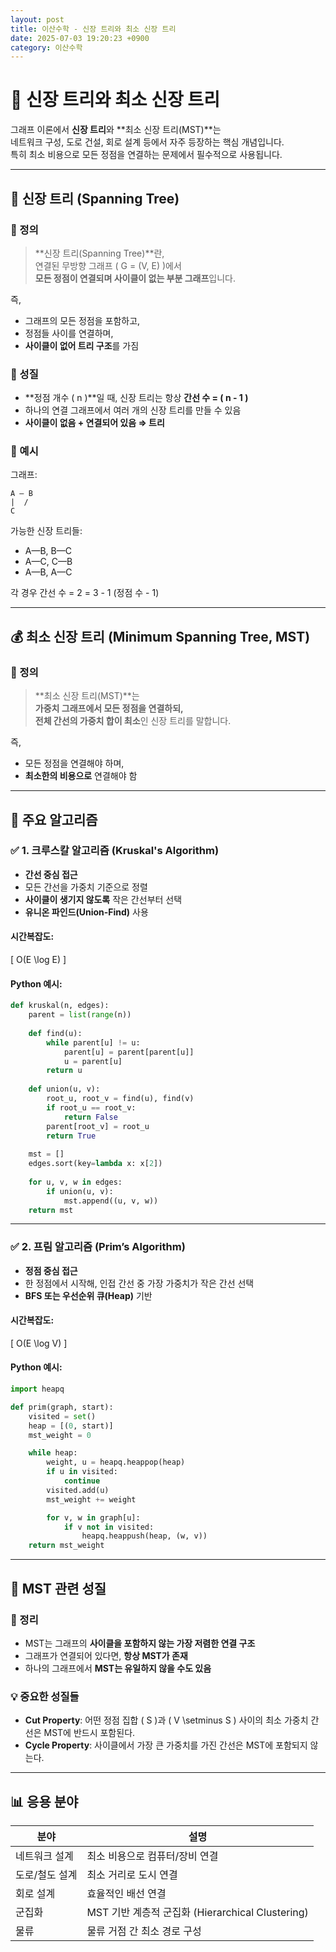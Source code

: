 ```yaml
---
layout: post
title: 이산수학 - 신장 트리와 최소 신장 트리
date: 2025-07-03 19:20:23 +0900
category: 이산수학
---
```

# 🌲 신장 트리와 최소 신장 트리

그래프 이론에서 **신장 트리**와 **최소 신장 트리(MST)**는  
네트워크 구성, 도로 건설, 회로 설계 등에서 자주 등장하는 핵심 개념입니다.  
특히 최소 비용으로 모든 정점을 연결하는 문제에서 필수적으로 사용됩니다.

---

## 🌿 신장 트리 (Spanning Tree)

### 📌 정의

> **신장 트리(Spanning Tree)**란,  
> 연결된 무방향 그래프 \( G = (V, E) \)에서  
> **모든 정점이 연결되며 사이클이 없는 부분 그래프**입니다.

즉,
- 그래프의 모든 정점을 포함하고,
- 정점들 사이를 연결하며,
- **사이클이 없어 트리 구조**를 가짐

### 📐 성질

- **정점 개수 \( n \)**일 때, 신장 트리는 항상 **간선 수 = \( n - 1 \)**
- 하나의 연결 그래프에서 여러 개의 신장 트리를 만들 수 있음
- **사이클이 없음 + 연결되어 있음 ⇒ 트리**

### 🧮 예시

그래프:
```
A — B
|  /
C
```

가능한 신장 트리들:
- A—B, B—C
- A—C, C—B
- A—B, A—C

각 경우 간선 수 = 2 = 3 - 1 (정점 수 - 1)

---

## 💰 최소 신장 트리 (Minimum Spanning Tree, MST)

### 📌 정의

> **최소 신장 트리(MST)**는  
> **가중치 그래프에서 모든 정점을 연결하되,  
> 전체 간선의 가중치 합이 최소**인 신장 트리를 말합니다.

즉,
- 모든 정점을 연결해야 하며,
- **최소한의 비용으로** 연결해야 함

---

## 🧠 주요 알고리즘

### ✅ 1. 크루스칼 알고리즘 (Kruskal's Algorithm)

- **간선 중심 접근**
- 모든 간선을 가중치 기준으로 정렬
- **사이클이 생기지 않도록** 작은 간선부터 선택
- **유니온 파인드(Union-Find)** 사용

#### 시간복잡도:
\[
O(E \log E)
\]

#### Python 예시:
```python
def kruskal(n, edges):
    parent = list(range(n))
    
    def find(u):
        while parent[u] != u:
            parent[u] = parent[parent[u]]
            u = parent[u]
        return u
    
    def union(u, v):
        root_u, root_v = find(u), find(v)
        if root_u == root_v:
            return False
        parent[root_v] = root_u
        return True
    
    mst = []
    edges.sort(key=lambda x: x[2])
    
    for u, v, w in edges:
        if union(u, v):
            mst.append((u, v, w))
    return mst
```

---

### ✅ 2. 프림 알고리즘 (Prim’s Algorithm)

- **정점 중심 접근**
- 한 정점에서 시작해, 인접 간선 중 가장 가중치가 작은 간선 선택
- **BFS 또는 우선순위 큐(Heap)** 기반

#### 시간복잡도:
\[
O(E \log V)
\]

#### Python 예시:
```python
import heapq

def prim(graph, start):
    visited = set()
    heap = [(0, start)]
    mst_weight = 0

    while heap:
        weight, u = heapq.heappop(heap)
        if u in visited:
            continue
        visited.add(u)
        mst_weight += weight

        for v, w in graph[u]:
            if v not in visited:
                heapq.heappush(heap, (w, v))
    return mst_weight
```

---

## 📐 MST 관련 성질

### 📎 정리

- MST는 그래프의 **사이클을 포함하지 않는 가장 저렴한 연결 구조**
- 그래프가 연결되어 있다면, **항상 MST가 존재**
- 하나의 그래프에서 **MST는 유일하지 않을 수도 있음**

### 💡 중요한 성질들

- **Cut Property**: 어떤 정점 집합 \( S \)과 \( V \setminus S \) 사이의 최소 가중치 간선은 MST에 반드시 포함된다.
- **Cycle Property**: 사이클에서 가장 큰 가중치를 가진 간선은 MST에 포함되지 않는다.

---

## 📊 응용 분야

| 분야 | 설명 |
|------|------|
| 네트워크 설계 | 최소 비용으로 컴퓨터/장비 연결 |
| 도로/철도 설계 | 최소 거리로 도시 연결 |
| 회로 설계 | 효율적인 배선 연결 |
| 군집화 | MST 기반 계층적 군집화 (Hierarchical Clustering) |
| 물류 | 물류 거점 간 최소 경로 구성 |